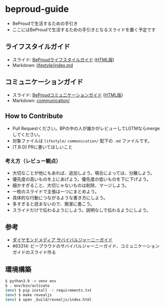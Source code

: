 # beproud-guide

* BeProudで生活するための手引き
* ここにはBeProudで生活するための手引きとなるスライドを置く予定です

## ライフスタイルガイド

* スライド: [BeProudライフスタイルガイド](https://beproud-guide.netlify.app/slides/lifestyle/) ([HTML版](https://beproud-guide.netlify.app/lifestyle/index.html))
* Markdown: [lifestyle/index.md](lifestyle/index.md)

## コミュニケーションガイド

* スライド: [BeProudコミュニケーションガイド](https://beproud-guide.netlify.app/slides/communication/) ([HTML版](https://beproud-guide.netlify.app/communication/index.html))
* Markdown: [communication/](communication/)

## How to Contribute

* Pull Requestください。BPの中の人が誰かがレビューしてLGTMならmergeしてください。
* 対象ファイルは `lifestyle/` `communication/` 配下の `.md` ファイルです。
* [T.B.D] PRに書いてほしいこと

### 考え方（レビュー観点）

* 大切なことが他にもあれば、追加しよう。場合によっては、分離しよう。
* 優先度の高いものを上にあげよう。優先度の低いものを下に下げよう。
* 細かすぎること、大切じゃないものは削除、マージしよう。
* 一枚のスライドで主張は一つにまとめよう。
* 具体的な行動につながるような書き方にしよう。
* 多すぎると読まないので、簡潔に書こう。
* スライドだけで伝わるようにしよう。説明なしで伝わるようにしよう。

## 参考

* [ダイヤモンドメディア サバイバルジャーニーガイド](https://www.slideshare.net/kozotakei/ss-81102661)
* #63314: ビープラウドのサバイバルジャーニーガイド、コミュニケーションガイドのスライド作る

## 環境構築

```bash
$ python3.9 -m venv env
$ . env/bin/activate
(env) $ pip install -r requirements.txt
(env) $ make revealjs
(env) $ open _build/revealjs/index.html
```